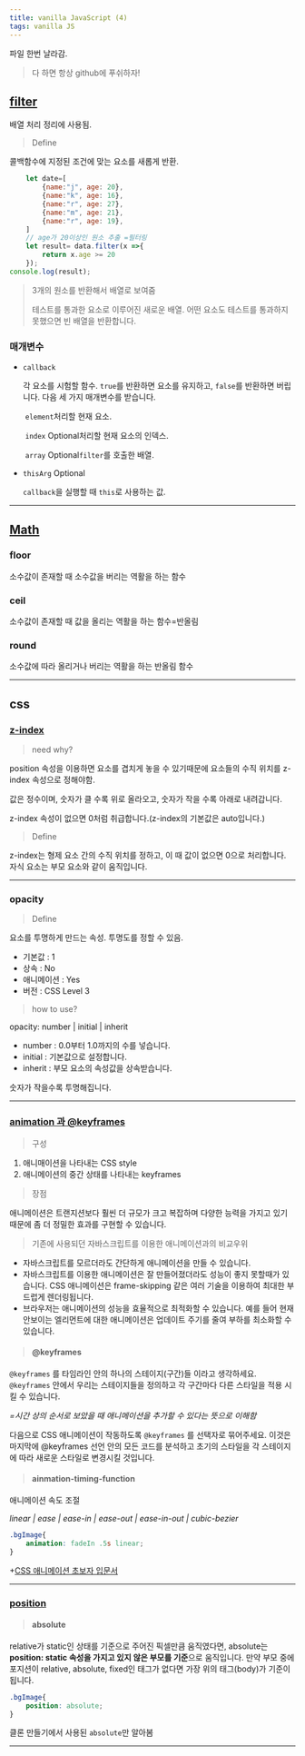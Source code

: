 ```yaml
---
title: vanilla JavaScript (4)
tags: vanilla JS
---
```


파일 한번 날라감.

>  다 하면 항상 github에 푸쉬하자!

## [filter](https://niceman.tistory.com/77)

배열 처리 정리에 사용됨.

> Define

콜백함수에 지정된 조건에 맞는 요소를 새롭게 반환.

```js
	let date=[
        {name:"j", age: 20},
        {name:"k", age: 16},
        {name:"r", age: 27},
        {name:"m", age: 21},
        {name:"r", age: 19},
    ]
    // age가 20이상인 원소 추출 =필터링
    let result= data.filter(x =>{
        return x.age >= 20
    });
console.log(result);
```

> 3개의 원소를 반환해서 배열로 보여줌
>
> 테스트를 통과한 요소로 이루어진 새로운 배열. 어떤 요소도 테스트를 통과하지 못했으면 빈 배열을 반환합니다.

### 매개변수


- `callback`

  각 요소를 시험할 함수. `true`를 반환하면 요소를 유지하고, `false`를 반환하면 버립니다. 다음 세 가지 매개변수를 받습니다.

  ​	`element`처리할 현재 요소.

  ​    `index` Optional처리할 현재 요소의 인덱스.

  ​    `array` Optional`filter`를 호출한 배열.

- `thisArg` Optional

  `callback`을 실행할 때 `this`로 사용하는 값.
  
  

---

## [Math](https://m.blog.naver.com/PostView.nhn?blogId=diceworld&logNo=220174711730&proxyReferer=https%3A%2F%2Fwww.google.com%2F)

### floor

소수값이 존재할 때 소수값을 버리는 역활을 하는 함수

### ceil

 소수값이 존재할 때 값을 올리는 역활을 하는 함수=반올림

### round

소수값에 따라 올리거나 버리는 역활을 하는 반올림 함수



---

## css

### [z-index](https://www.codingfactory.net/10878)

> need why?

position 속성을 이용하면 요소를 겹치게 놓을 수 있기때문에 요소들의 수직 위치를 z-index 속성으로 정해야함.

값은 정수이며, 숫자가 클 수록 위로 올라오고, 숫자가 작을 수록 아래로 내려갑니다.

 z-index 속성이 없으면 0처럼 취급합니다.(z-index의 기본값은 auto입니다.)

> Define

 z-index는 형제 요소 간의 수직 위치를 정하고, 이 때 값이 없으면 0으로 처리합니다. 자식 요소는 부모 요소와 같이 움직입니다.



---

### opacity

> Define

요소를 투명하게 만드는 속성. 투명도를 정할 수 있음.

- 기본값 : 1
- 상속 : No
- 애니메이션 : Yes
- 버전 : CSS Level 3

> how to use?

opacity: number | initial | inherit

- number : 0.0부터 1.0까지의 수를 넣습니다.
- initial : 기본값으로 설정합니다.
- inherit : 부모 요소의 속성값을 상속받습니다.

숫자가 작을수록 투명해집니다. 



---

### [animation 과 @keyframes](https://webclub.tistory.com/621)

> 구성

1. 애니매이션을 나타내는 CSS style
2. 애니메이션의 중간 상태를 나타내는 keyframes

> 장점

애니메이션은 트랜지션보다 훨씬 더 규모가 크고 복잡하며 다양한 능력을 가지고 있기 때문에 좀 더 정밀한 효과를 구현할 수 있습니다.

> 기존에 사용되던 자바스크립트를 이용한 애니메이션과의 비교우위

- 자바스크립트를 모르더라도 간단하게 애니메이션을 만들 수 있습니다.
- 자바스크립트를 이용한 애니메이션은 잘 만들어졌더라도 성능이 좋지 못할때가 있습니다. CSS 애니메이션은 frame-skipping 같은 여러 기술을 이용하여 최대한 부드럽게 렌더링됩니다.
- 브라우저는 애니메이션의 성능을 효율적으로 최적화할 수 있습니다. 예를 들어 현재 안보이는 엘리먼트에 대한 애니메이션은 업데이트 주기를 줄여 부하를 최소화할 수 있습니다.

> #### @keyframes

`@keyframes` 를 타임라인 안의 하나의 스테이지(구간)들 이라고 생각하세요. `@keyframes` 안에서 우리는 스테이지들을 정의하고 각 구간마다 다른 스타일을 적용 시킬 수 있습니다.

_=시간 상의 순서로 보았을 때 애니메이션을 추가할 수 있다는 뜻으로 이해함_

다음으로 CSS 애니메이션이 작동하도록 `@keyframes` 를 선택자로 묶어주세요. 이것은 마지막에 @keyframes 선언 안의 모든 코드를 분석하고 초기의 스타일을 각 스테이지에 따라 새로운 스타일로 변경시킬 것입니다.

> #### ainmation-timing-function

애니메이션 속도 조절 

 *linear | ease | ease-in | ease-out | ease-in-out | cubic-bezier* 

```css
.bgImage{
	animation: fadeIn .5s linear;
}
```

+[CSS 애니메이션 초보자 입문서](https://webdesign.tutsplus.com/ko/tutorials/a-beginners-introduction-to-css-animation--cms-21068)



---

### [position](https://www.zerocho.com/category/CSS/post/5864f3b59f1dc000182d3ea1)

> #### absolute

relative가 static인 상태를 기준으로 주어진 픽셀만큼 움직였다면, absolute는 **position: static 속성을 가지고 있지 않은 부모를 기준**으로 움직입니다. 만약 부모 중에 포지션이 relative, absolute, fixed인 태그가 없다면 가장 위의 태그(body)가 기준이 됩니다.

```css
.bgImage{
    position: absolute;
}
```

클론 만들기에서 사용된 `absolute`만 알아봄



---

